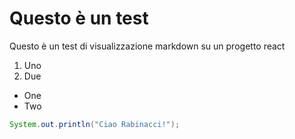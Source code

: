 # Questo è un test
Questo è un test di visualizzazione markdown su un progetto react
1. Uno
2. Due
- One
- Two
```Java
System.out.println("Ciao Rabinacci!");
```